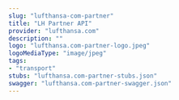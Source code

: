 ```yaml
---
slug: "lufthansa-com-partner"
title: "LH Partner API"
provider: "lufthansa.com"
description: ""
logo: "lufthansa.com-partner-logo.jpeg"
logoMediaType: "image/jpeg"
tags:
- "transport"
stubs: "lufthansa.com-partner-stubs.json"
swagger: "lufthansa.com-partner-swagger.json"
---
```

